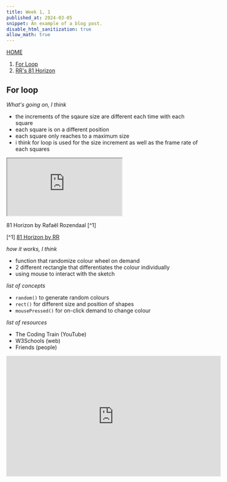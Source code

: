 ```yaml
---
title: Week 1, 1
published_at: 2024-03-05
snippet: An example of a blog post.
disable_html_sanitization: true
allow_math: true
---
```

[HOME](https://kc-yeo-creative-co-37.deno.dev/)

1. [For Loop](#for-loop)
2. [RR's 81 Horizon](#81-horizon-by-rafaël-rozendaal)

## For loop

*What's going on, I think*
* the increments of the sqaure size are different each time with each square
* each square is on a different position 
* each square only reaches to a maximum size
* i think for loop is used for the size increment as well as the frame rate of each squares

<iframe id="For_Loop" src="https://editor.p5js.org/KC-Yeo/full/QqwhTnLAc"></iframe>

<script type="module">

    const iframe  = document.getElementById (`For_Loop`)
    iframe.width  = iframe.parentNode.scrollWidth
    iframe.height = iframe.width * 9 / 16 + 42

</script>

81 Horizon by Rafaël Rozendaal [^1]

[^1] [81 Horizon by RR](https://www.newrafael.com/81-horizons/)

*how it works, I think*
* function that randomize colour wheel on demand
* 2 different rectangle that differentiates the colour individually
* using mouse to interact with the sketch

*list of concepts*
* `random()` to generate random colours
* `rect()` for different size and position of shapes
* `mousePressed()` for on-click demand to change colour

*list of resources*
* The Coding Train (YouTube)
* W3Schools (web)
* Friends (people)

<iframe width="560" height="315" src="https://www.youtube.com/embed/POn4cZ0jL-o?si=Lufl5nXGH3pxc2MJ" title="YouTube video player" frameborder="0" allow="accelerometer; autoplay; clipboard-write; encrypted-media; gyroscope; picture-in-picture; web-share" referrerpolicy="strict-origin-when-cross-origin" allowfullscreen></iframe>

<script type="module">

    console.log (`hello world! 🚀`)

    const iframe  = document.getElementById (`coding_train_video`)
    iframe.width  = iframe.parentNode.scrollWidth
    iframe.height = iframe.width * 9 / 16

</script>